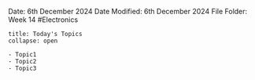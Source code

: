 Date: 6th December 2024
Date Modified: 6th December 2024
File Folder: Week 14
#Electronics

```ad-abstract
title: Today's Topics
collapse: open

- Topic1
- Topic2
- Topic3

```

